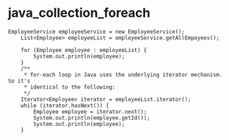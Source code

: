 # java_collection_foreach


	EmployeeService employeeService = new EmployeeService();
		List<Employee> employeeList = employeeService.getAllEmpoyees();

		for (Employee employee : employeeList) {
			System.out.println(employee);
		}
		/**
		 * for-each loop in Java uses the underlying iterator mechanism. So it's
		 * identical to the following:
		 */
		Iterator<Employee> iterator = employeeList.iterator();
		while (iterator.hasNext()) {
			Employee employee = iterator.next();
			System.out.println(employee.getId());
			System.out.println(employee);
		}
